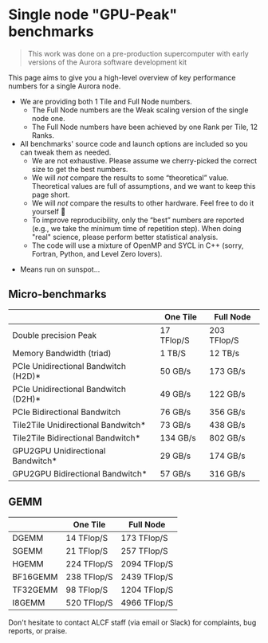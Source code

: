# Single node "GPU-Peak" benchmarks

> This work was done on a pre-production supercomputer with early versions of the Aurora software development kit

This page aims to give you a high-level overview of key performance numbers for a single Aurora node. 

- We are providing both 1 Tile and Full Node numbers.
  - The Full Node numbers are the Weak scaling version of the single node one.
  - The Full Node numbers have been achieved by one Rank per Tile, 12 Ranks.
- All benchmarks' source code and launch options are included so you can tweak them as needed.
   - We are not exhaustive. Please assume we cherry-picked the correct size to get the best numbers.
   - We will *not* compare the results to some “theoretical” value.  Theoretical values are full of assumptions, and we want to keep this page short.
   - We will *not* compare the results to other hardware. Feel free to do it yourself 🙂
   - To improve reproducibility, only the “best” numbers are reported (e.g., we take the minimum time of repetition step). When doing "real" science, please perform better statistical analysis.
   - The code will use a mixture of OpenMP and SYCL in C++ (sorry, Fortran, Python, and Level Zero lovers).

* Means run on sunspot...

## Micro-benchmarks

|            | One Tile   | Full Node  |
| -----------|------------|------------|
| Double precision Peak    | 17 TFlop/S  | 203 TFlop/S|
| Memory Bandwidth (triad)  | 1 TB/S | 12 TB/s |
| PCIe Unidirectional Bandwitch (H2D)* | 50 GB/s | 173 GB/s |
| PCIe Unidirectional Bandwitch (D2H)* | 49 GB/s | 122 GB/s |
| PCIe Bidirectional Bandwitch  | 76 GB/s | 356 GB/s |
| Tile2Tile Unidirectional Bandwitch* | 73 GB/s | 438 GB/s |
| Tile2Tile Bidirectional Bandwitch* | 134 GB/s | 802 GB/s |
| GPU2GPU Unidirectional Bandwitch* | 29 GB/s | 174 GB/s |
| GPU2GPU Bidirectional Bandwitch* | 57 GB/s | 316 GB/s |

## GEMM

|          | One Tile   | Full Node   |
| ---------|------------|-------------|
| DGEMM    | 14 TFlop/S  |  173 TFlop/S |
| SGEMM    | 21 TFlop/S  |  257 TFlop/S |
| HGEMM    | 224 TFlop/S | 2094 TFlop/S | 
| BF16GEMM | 238 TFlop/S | 2439 TFlop/S |
| TF32GEMM | 98 TFlop/S  | 1204 TFlop/S |
| I8GEMM   | 520 TFlop/S | 4966 TFlop/S |

Don't hesitate to contact ALCF staff (via email or Slack) for complaints, bug reports, or praise. 
